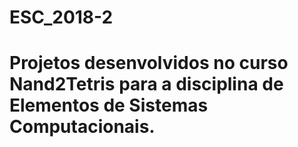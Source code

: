 # ESC_2018-2
# Projetos desenvolvidos no curso Nand2Tetris para a disciplina de Elementos de Sistemas Computacionais.
